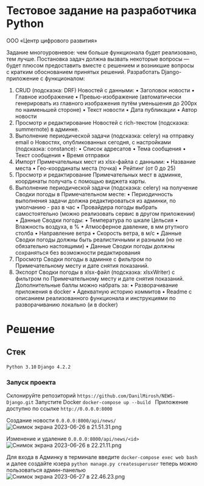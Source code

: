 # Тестовое задание на разработчика Python
ООО «Центр цифрового развития»

Задание многоуровневое: чем больше функционала будет реализовано, тем лучше.
Постановка задач должна вызвать некоторые вопросы — будет плюсом предоставить вместе
с решением и возникшие вопросы с кратким обоснованием принятых решений.
Разработать Django-приложение с функционалом:
1. CRUD (подсказка: DRF) Новостей с данными:
• Заголовок новости
• Главное изображение
• Превью-изображение (автоматически генерировать из главного изображения путём
уменьшения до 200px по наименьшей стороне)
• Текст новости
• Дата публикации
• Автор новости
2. Просмотр и редактирование Новостей с rich-текстом (подсказка: summernote) в админке.
3. Выполнение периодической задачи (подсказка: celery) на отправку email о Новостях,
опубликованных сегодня, с настройками (подсказка: constance):
• Список адресатов
• Тема сообщения
• Текст сообщения
• Время отправки
4. Импорт Примечательных мест из xlsx-файла с данными:
• Название места
• Гео-координаты места (точка)
• Рейтинг (от 0 до 25)
5. Просмотр и редактирование Примечательных мест в админке, координаты получать с
помощью виджета карты.
6. Выполнение периодической задачи (подсказка: celery) на получение Сводки погоды в
Примечательном месте:
• Периодичность выполнения задачи должна редактироваться из админки, по умолчанию -
раз в час
• Провайдера погоды выбрать самостоятельно (можно реализовать сервис в другом
приложении)
• Данные Сводки погоды:
• Температура по шкале Цельсия
• Влажность воздуха, в %
• Атмосферное давление, в мм ртутного столба
• Направление ветра
• Скорость ветра, в м/с
• Данные Сводки погоды должны быть реалистичными и разными (но не обязательно
настоящими)
• Данные Сводки погоды должны сохраняться без возможности редактирования
7. Просмотр Сводки погоды в админке с фильтром по Примечательному месту и дате
снятия показаний.
8. Экспорт Сводки погоды в xlsx-файл (подсказка: xlsxWriter) с фильтром по
Примечательному месту и дате снятия показаний.
Дополнительные баллы можно набрать за:
• Разворачивание приложения в docker
• Адекватную историю коммитов
• Readme с описанием реализованного функционала и инструкциями по разворачиванию
локально (и в docker)

# Решение
## Стек
```Python 3.10```
```Django 4.2.2```
### Запуск проекта
Склонируйте репозиторий
```https://github.com/DanilMirosh/NEWS-Django.git```
Запустите Docker
```docker-compose up --build ```
Приложение доступно по ссылке
```http://0.0.0.0:8000```

Создание новости `0.0.0.0:8000/api/news/`
![Снимок экрана 2023-06-26 в 21.51.31.png](new_images%2F%D0%A1%D0%BD%D0%B8%D0%BC%D0%BE%D0%BA%20%D1%8D%D0%BA%D1%80%D0%B0%D0%BD%D0%B0%202023-06-26%20%D0%B2%2021.51.31.png)

Изменение и удаление `0.0.0.0:8000/api/news/<id>`
![Снимок экрана 2023-06-26 в 22.21.11.png](..%2F..%2F..%2FDesktop%2F%D0%A1%D0%BD%D0%B8%D0%BC%D0%BE%D0%BA%20%D1%8D%D0%BA%D1%80%D0%B0%D0%BD%D0%B0%202023-06-26%20%D0%B2%2022.21.11.png)

Для входа в Админку в терминале введите ```docker-compose exec web bash ``` и далее создайте юзера
```python manage.py createsuperuser``` теперь можно пользоваться админ-панелью
![Снимок экрана 2023-06-27 в 22.46.23.png](..%2F..%2F..%2FDesktop%2F%D0%A1%D0%BD%D0%B8%D0%BC%D0%BE%D0%BA%20%D1%8D%D0%BA%D1%80%D0%B0%D0%BD%D0%B0%202023-06-27%20%D0%B2%2022.46.23.png)
